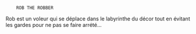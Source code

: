 		ROB THE ROBBER
Rob est un voleur qui se déplace dans le labyrinthe du décor tout en évitant
les gardes pour ne pas se faire arrété...
